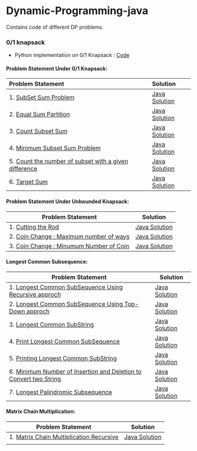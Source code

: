 # Dynamic-Programming-java
Contains code of different DP problems.


### 0/1 knapsack 

* Python implementation on 0/1 Knapsack : [Code](https://github.com/mohitsingla123/Dynamic-Programming-java/blob/master/0-1%20knapsack/pysolution.py)

#### Problem Statement Under 0/1 Knapsack:

| Problem Statement                                            | Solution                                                     |
| :----------------------------------------------------------- | :----------------------------------------------------------- |
| 1. [SubSet Sum Problem](https://github.com/mohitsingla123/Dynamic-Programming-java/blob/master/Problem%20Statement/SubSetSum.txt) | [Java Solution](https://github.com/mohitsingla123/Dynamic-Programming-java/blob/master/0-1%20knapsack/SubSet_Sum.java) |
| 2.  [Equal Sum Partition](https://github.com/mohitsingla123/Dynamic-Programming-java/blob/master/Problem%20Statement/Equal%20Sum%20Partition.txt) | [Java Solution](https://github.com/mohitsingla123/Dynamic-Programming-java/blob/master/0-1%20knapsack/Equal_sun_Partition.java) |
| 3.  [Count Subset Sum](https://github.com/mohitsingla123/Dynamic-Programming-java/blob/master/Problem%20Statement/countsubset.txt) | [Java Solution](https://github.com/mohitsingla123/Dynamic-Programming-java/blob/master/0-1%20knapsack/Count_Subset_sum.java) |
| 4.  [Minimum Subset Sum Problem](https://github.com/mohitsingla123/Dynamic-Programming-java/blob/master/Problem%20Statement/Mini_Subset_Sum_Difference.txt) | [Java Solution](https://github.com/mohitsingla123/Dynamic-Programming-java/blob/master/0-1%20knapsack/Minimum_Subset_Sum_Difference.java) |
| 5. [Count the number of subset with a given difference](https://github.com/mohitsingla123/Dynamic-Programming-java/blob/master/Problem%20Statement/Count%20the%20number%20of%20subset%20with%20a%20given%20difference.txt) | [Java Solution](https://github.com/mohitsingla123/Dynamic-Programming-java/blob/master/0-1%20knapsack/TotalSubsetDifference.java) |
| 6.  [Target Sum](https://github.com/mohitsingla123/Dynamic-Programming-java/blob/master/Problem%20Statement/TargetSum.txt) | [Java Solution](https://github.com/mohitsingla123/Dynamic-Programming-java/blob/master/0-1%20knapsack/TotalSubsetDifference.java) |



#### Problem Statement Under Unbounded Knapsack:

| Problem Statement                                            | Solution                                                     |
| ------------------------------------------------------------ | ------------------------------------------------------------ |
| 1. [Cutting the Rod](https://github.com/mohitsingla123/Dynamic-Programming-java/blob/master/Problem%20Statement/CuttingArod.txt) | [Java Solution](https://github.com/mohitsingla123/Dynamic-Programming-java/blob/master/Unbounded%20Knapsack/Cutting_A_Rod.java) |
| 2. [Coin Change : Maximum number of ways](https://github.com/mohitsingla123/Dynamic-Programming-java/blob/master/Problem%20Statement/CoinChangeMaxNumber.txt) | [Java Solution](https://github.com/mohitsingla123/Dynamic-Programming-java/blob/master/Unbounded%20Knapsack/CoinChangeMaxNumber.java) |
| 3. [Coin Change : Minumum Number of Coin](https://github.com/mohitsingla123/Dynamic-Programming-java/blob/master/Problem%20Statement/coinChangeMinCoin.txt) | [Java Solution](https://github.com/mohitsingla123/Dynamic-Programming-java/blob/master/Unbounded%20Knapsack/CoinChangeMinNumber.java) |



#### Longest Common Subsequence:

| Problem Statement                                            | Solution                                                     |
| ------------------------------------------------------------ | ------------------------------------------------------------ |
| 1. [Longest Common SubSequence Using Recursive approch](https://github.com/mohitsingla123/Dynamic-Programming-java/blob/master/Problem%20Statement/LongestCommonSubsequence.txt) | [Java Solution](https://github.com/mohitsingla123/Dynamic-Programming-java/blob/master/Longest%20Common%20Subsequence/LCS_Recurtion.java) |
| 2. [Longest Common SubSequence Using Top-Down approch](https://github.com/mohitsingla123/Dynamic-Programming-java/blob/master/Problem%20Statement/LongestCommonSubsequence.txt)  |[Java Solution](https://github.com/mohitsingla123/Dynamic-Programming-java/blob/master/Longest%20Common%20Subsequence/LCS_Top_Down.java)|
| 3. [Longest Common SubString](https://github.com/mohitsingla123/Dynamic-Programming-java/blob/master/Problem%20Statement/LongestCommonSubstring.txt) |[Java Solution](https://github.com/mohitsingla123/Dynamic-Programming-java/blob/master/Longest%20Common%20Subsequence/LongestCommonSubstring.java)|omo
| 4. [Print Longest Common SubSequence](https://github.com/mohitsingla123/Dynamic-Programming-java/blob/master/Problem%20Statement/Print_LCS.txt) | [Java Solution](https://github.com/mohitsingla123/Dynamic-Programming-java/blob/master/Longest%20Common%20Subsequence/printLCS.java)|
| 5. [Printing Longest Common SubString](https://github.com/mohitsingla123/Dynamic-Programming-java/blob/master/Problem%20Statement/PrintingLongestCommon%20SubString.txt) | [Java Solution](https://github.com/mohitsingla123/Dynamic-Programming-java/blob/master/Longest%20Common%20Subsequence/Printing_longest_common_substring.java)|
| 6. [Minimum Number of Insertion and Deletion to Convert two String](https://github.com/mohitsingla123/Dynamic-Programming-java/blob/master/Problem%20Statement/minumum%20Insertion%20and%20Deletion.txt)| [Java Solution](https://github.com/mohitsingla123/Dynamic-Programming-java/blob/master/Longest%20Common%20Subsequence/Deletions_and_insertions.java)|
| 7. [Longest Palindromic Subsequence](https://github.com/mohitsingla123/Dynamic-Programming-java/blob/master/Problem%20Statement/Longest%20Palindromic%20Subsequence.txt) | [Java Solution](https://github.com/mohitsingla123/Dynamic-Programming-java/blob/master/Longest%20Common%20Subsequence/palindorimicSubsSequance.java) |



#### Matrix Chain Multiplication:

| Problem Statement                                            | Solution                                                     |
| ------------------------------------------------------------ | ------------------------------------------------------------ |
| 1. [Matrix Chain Multiplication Recursive](https://github.com/mohitsingla123/Dynamic-Programming-java/blob/master/Problem%20Statement/MCMrecursice.txt) | [Java Solution](https://github.com/mohitsingla123/Dynamic-Programming-java/blob/master/Matrix%20Chain%20Multiplication%20(MCM)/Matrix_Chain_Multiplication_Recursive.java) |
| | |
